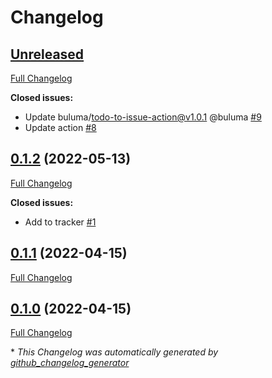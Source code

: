 # Changelog

## [Unreleased](https://github.com/buluma/ansible-role-mediawiki/tree/HEAD)

[Full Changelog](https://github.com/buluma/ansible-role-mediawiki/compare/0.1.2...HEAD)

**Closed issues:**

- Update buluma/todo-to-issue-action@v1.0.1 @buluma [\#9](https://github.com/buluma/ansible-role-mediawiki/issues/9)
- Update action [\#8](https://github.com/buluma/ansible-role-mediawiki/issues/8)

## [0.1.2](https://github.com/buluma/ansible-role-mediawiki/tree/0.1.2) (2022-05-13)

[Full Changelog](https://github.com/buluma/ansible-role-mediawiki/compare/0.1.1...0.1.2)

**Closed issues:**

- Add to tracker [\#1](https://github.com/buluma/ansible-role-mediawiki/issues/1)

## [0.1.1](https://github.com/buluma/ansible-role-mediawiki/tree/0.1.1) (2022-04-15)

[Full Changelog](https://github.com/buluma/ansible-role-mediawiki/compare/0.1.0...0.1.1)

## [0.1.0](https://github.com/buluma/ansible-role-mediawiki/tree/0.1.0) (2022-04-15)

[Full Changelog](https://github.com/buluma/ansible-role-mediawiki/compare/aeb43e241907d27a02325ced7c62aef12c296647...0.1.0)



\* *This Changelog was automatically generated by [github_changelog_generator](https://github.com/github-changelog-generator/github-changelog-generator)*
